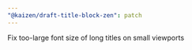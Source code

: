 ```yaml
---
"@kaizen/draft-title-block-zen": patch
---
```


Fix too-large font size of long titles on small viewports
